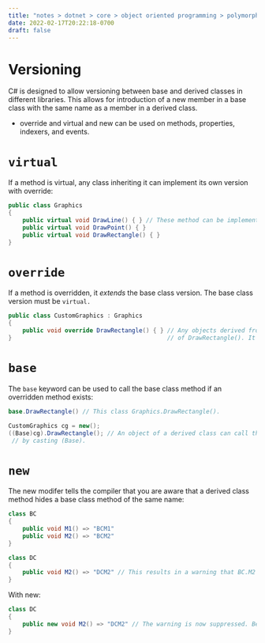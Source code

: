 ```yaml
---
title: "notes > dotnet > core > object oriented programming > polymorphism"
date: 2022-02-17T20:22:18-0700
draft: false
---
```

# Versioning
C# is designed to allow versioning between base and derived classes in different libraries.
This allows for introduction of a new member in a base class with the same name as a member in a derived class.
- override and virtual and new can be used on methods, properties, indexers, and events.

# `virtual`
If a method is virtual, any class inheriting it can implement its own version with override:
```cs
public class Graphics 
{
    public virtual void DrawLine() { } // These method can be implemented in a derived class.
    public virtual void DrawPoint() { }
    public virtual void DrawRectangle() { }
}
```

# `override`
If a method is overridden, it *extends* the base class version. The base class version must be `virtual.`
```cs
public class CustomGraphics : Graphics 
{
    public void override DrawRectangle() { } // Any objects derived from CustomGraphics will use this version
}                                            // of DrawRectangle(). It *extends* the base class version.
```
# `base`
The `base` keyword can be used to call the base class method if an overridden method exists:
```cs
base.DrawRectangle() // This class Graphics.DrawRectangle().

CustomGraphics cg = new();
((Base)cg).DrawRectangle(); // An object of a derived class can call the base class method
 // by casting (Base).
```

# `new`
The new modifer tells the compiler that you are aware that a derived class method hides a base class method of the same name:
```cs
class BC 
{
    public void M1() => "BCM1"
    public void M2() => "BCM2"
}

class DC 
{
    public void M2() => "DCM2" // This results in a warning that BC.M2 is hidden by DC.M2.
}
```
With new:
```cs
class DC 
{
    public new void M2() => "DCM2" // The warning is now suppressed. Behavior remains the same.
}
```
